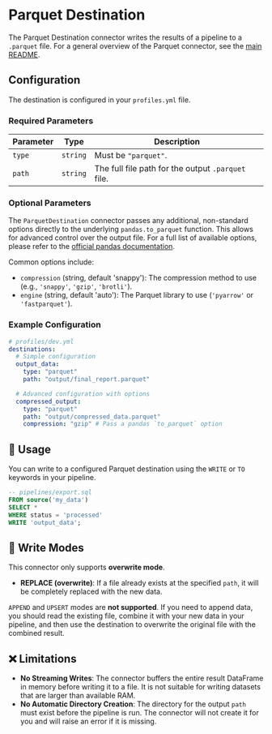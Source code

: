 # Parquet Destination

The Parquet Destination connector writes the results of a pipeline to a `.parquet` file. For a general overview of the Parquet connector, see the [main README](./README.md).

## Configuration

The destination is configured in your `profiles.yml` file.

### Required Parameters

| Parameter | Type | Description |
|-----------|------|-------------|
| `type` | `string` | Must be `"parquet"`. |
| `path` | `string` | The full file path for the output `.parquet` file. |

### Optional Parameters
The `ParquetDestination` connector passes any additional, non-standard options directly to the underlying `pandas.to_parquet` function. This allows for advanced control over the output file. For a full list of available options, please refer to the [official pandas documentation](https://pandas.pydata.org/pandas-docs/stable/reference/api/pandas.DataFrame.to_parquet.html).

Common options include:
- `compression` (string, default 'snappy'): The compression method to use (e.g., `'snappy'`, `'gzip'`, `'brotli'`).
- `engine` (string, default 'auto'): The Parquet library to use (`'pyarrow'` or `'fastparquet'`).

### Example Configuration

```yaml
# profiles/dev.yml
destinations:
  # Simple configuration
  output_data:
    type: "parquet"
    path: "output/final_report.parquet"

  # Advanced configuration with options
  compressed_output:
    type: "parquet"
    path: "output/compressed_data.parquet"
    compression: "gzip" # Pass a pandas `to_parquet` option
```

## 🚀 Usage

You can write to a configured Parquet destination using the `WRITE` or `TO` keywords in your pipeline.

```sql
-- pipelines/export.sql
FROM source('my_data')
SELECT *
WHERE status = 'processed'
WRITE 'output_data';
```

## 📝 Write Modes

This connector only supports **overwrite mode**.

- **REPLACE (overwrite)**: If a file already exists at the specified `path`, it will be completely replaced with the new data.

`APPEND` and `UPSERT` modes are **not supported**. If you need to append data, you should read the existing file, combine it with your new data in your pipeline, and then use the destination to overwrite the original file with the combined result.

## ❌ Limitations

- **No Streaming Writes**: The connector buffers the entire result DataFrame in memory before writing it to a file. It is not suitable for writing datasets that are larger than available RAM.
- **No Automatic Directory Creation**: The directory for the output `path` must exist before the pipeline is run. The connector will not create it for you and will raise an error if it is missing. 